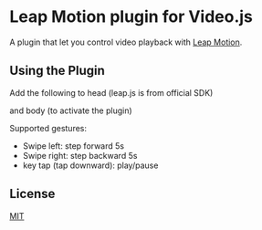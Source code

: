 Leap Motion plugin for Video.js
===============================
A plugin that let you control video playback with [Leap Motion](http://www.leapmotion.com).

Using the Plugin
----------------
Add the following to head (leap.js is from official SDK)

  <link href="videojs.leapmotion.css" rel="stylesheet" />
  <script src="leap.js"></script>
  <script src="videojs.leapmotion.js"></script>

and body (to activate the plugin)

  <script>videojs('your_video_element_id').LeapMotionPlugin();</script>

Supported gestures:

 * Swipe left: step forward 5s 
 * Swipe right: step backward 5s
 * key tap (tap downward): play/pause

License
-------
[MIT](http://opensource.org/licenses/MIT) 